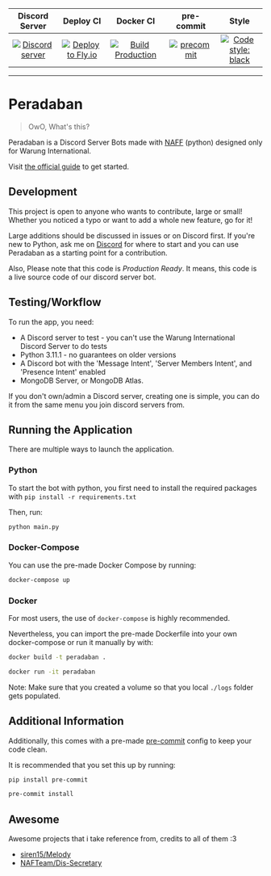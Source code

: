 |Discord Server| Deploy CI | Docker CI | pre-commit | Style |
| :---:  | :---: | :---:               | :---: | :---: |
| [![Discord server](https://img.shields.io/discord/922523614828433419?label=Join%20our%20Discord%20Server%21)](https://warunginternational.eu.org) | [![Deploy to Fly.io](https://github.com/warung-international/peradaban/actions/workflows/deploy.yml/badge.svg)](https://github.com/warung-international/peradaban/actions/workflows/deploy.yml) |[![Build Production](https://github.com/warung-international/peradaban/actions/workflows/build.yml/badge.svg)](https://github.com/warung-international/peradaban/actions/workflows/build.yml)  | [![precommit](https://github.com/warung-international/peradaban/actions/workflows/pre-commit.yml/badge.svg)](https://github.com/warung-international/peradaban/actions/workflows/pre-commit.yml) | [![Code style: black](https://img.shields.io/badge/code%20style-black-000000.svg)](https://github.com/psf/black) |

-------------------------------------------------


# Peradaban

> OwO, What's this?

Peradaban is a Discord Server Bots made with [NAFF](https://github.com/NAFTeam/NAFF) (python) designed only for Warung International.

Visit [the official guide](https://naff.info/Guides/01%20Getting%20Started.html) to get started.

## Development

This project is open to anyone who wants to contribute, large or small! Whether you noticed a typo or want to add a whole new feature, go for it!

Large additions should be discussed in issues or on Discord first. If you're new to Python, ask me on [Discord](https://discord.com/users/351150966948757504) for where to start and you can use Peradaban as a starting point for a contribution.

Also, Please note that this code is _Production Ready_. It means, this code is a live source code of our discord server bot.

## Testing/Workflow

To run the app, you need:

- A Discord server to test - you can't use the Warung International Discord Server to do tests
- Python 3.11.1 - no guarantees on older versions
- A Discord bot with the 'Message Intent', 'Server Members Intent', and 'Presence Intent' enabled
- MongoDB Server, or MongoDB Atlas.

If you don't own/admin a Discord server, creating one is simple, you can do it from the same menu you join discord servers from.

## Running the Application
There are multiple ways to launch the application.

### Python
To start the bot with python, you first need to install the required packages with `pip install -r requirements.txt`

Then, run:

```bash
python main.py
```


### Docker-Compose
You can use the pre-made Docker Compose by running:

```bash
docker-compose up
```

### Docker
For most users, the use of `docker-compose` is highly recommended.

Nevertheless, you can import the pre-made Dockerfile into your own docker-compose or run it manually by with:

```bash
docker build -t peradaban .

docker run -it peradaban
```

Note: Make sure that you created a volume so that you local `./logs` folder gets populated.

## Additional Information

Additionally, this comes with a pre-made [pre-commit](https://pre-commit.com) config to keep your code clean.

It is recommended that you set this up by running:

```bash
pip install pre-commit

pre-commit install
```

## Awesome

Awesome projects that i take reference from, credits to all of them :3

- [siren15/Melody](https://github.com/siren15/Melody)
- [NAFTeam/Dis-Secretary](https://github.com/NAFTeam/Dis-Secretary)
